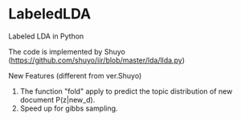 # LabeledLDA
Labeled LDA in Python 

The code is implemented by Shuyo (https://github.com/shuyo/iir/blob/master/lda/llda.py)

New Features (different from ver.Shuyo)
1. The function "fold" apply to predict the topic distribution of new document P(z|new_d).
2. Speed up for gibbs sampling.
